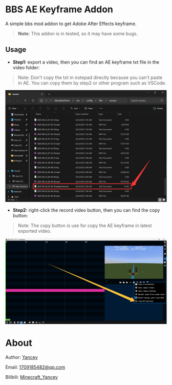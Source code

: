 # BBS AE Keyframe Addon

A simple bbs mod addon to get Adobe After Effects keyframe.

> **Note**: This addon is in tested, so it may have some bugs.

## Usage

- **Step1:** export a video, then you can find an AE keyframe txt file in the video folder:

> Note: Don't copy the txt in notepad directly because you can't paste in AE. You can copy them by step2 or other program such as VSCode.

![img.png](img/ae_keyframe_txt.png)

- **Step2:** right-click the record video button, then you can find the copy button:

> Note: The copy button is use for copy the AE keyframe in latest exported video.

![img.png](img/copy_ae_keyframe.png)

# About

Author: [Yancey](https://github.com/Yancey2023)

Email: 1709185482@qq.com

Bilibili: [Minecraft_Yancey](https://space.bilibili.com/470179011)
